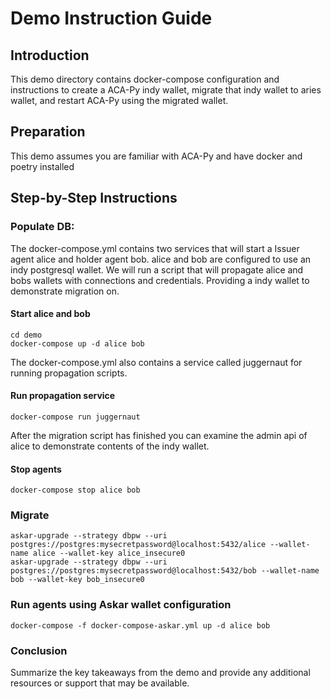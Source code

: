 # Demo Instruction Guide
## Introduction
This demo directory contains docker-compose configuration and instructions to create a ACA-Py indy wallet, migrate that indy wallet to aries wallet, and restart ACA-Py using the migrated wallet.

## Preparation
This demo assumes you are familiar with ACA-Py and have docker and poetry installed

## Step-by-Step Instructions
### Populate DB:
The docker-compose.yml contains two services that will start a Issuer agent alice and holder agent bob. alice and bob are configured to use an indy postgresql wallet. We will run a script that will propagate alice and bobs wallets with connections and credentials. Providing a indy wallet to demonstrate migration on.
#### Start alice and bob
```
cd demo
docker-compose up -d alice bob
```
The docker-compose.yml also contains a service called juggernaut for running propagation scripts.
#### Run propagation service
```
docker-compose run juggernaut
``` 
After the migration script has finished you can examine the admin api of alice to demonstrate contents of the indy wallet.

#### Stop agents
```
docker-compose stop alice bob
```

### Migrate
```
askar-upgrade --strategy dbpw --uri postgres://postgres:mysecretpassword@localhost:5432/alice --wallet-name alice --wallet-key alice_insecure0
askar-upgrade --strategy dbpw --uri postgres://postgres:mysecretpassword@localhost:5432/bob --wallet-name bob --wallet-key bob_insecure0
```

### Run agents using Askar wallet configuration
```
docker-compose -f docker-compose-askar.yml up -d alice bob
```

### Conclusion
Summarize the key takeaways from the demo and provide any additional resources or support that may be available.


